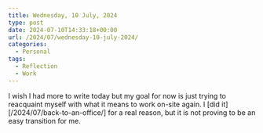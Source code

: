```yaml
---
title: Wednesday, 10 July, 2024
type: post
date: 2024-07-10T14:33:18+00:00
url: /2024/07/wednesday-10-july-2024/
categories:
  - Personal
tags:
  - Reflection
  - Work
---
```


I wish I had more to write today but my goal for now is just trying to reacquaint myself with what it means to work on-site again. I [did it][/2024/07/back-to-an-office/] for a real reason, but it is not proving to be an easy transition for me.